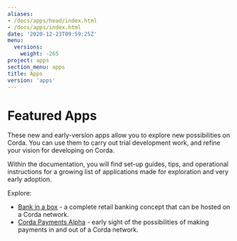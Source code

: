 ```yaml
---
aliases:
- /docs/apps/head/index.html
- /docs/apps/index.html
date: '2020-12-23T09:59:25Z'
menu:
  versions:
    weight: -265
project: apps
section_menu: apps
title: Apps
version: 'apps'
---
```

# Featured Apps

These new and early-version apps allow you to explore new possibilities on Corda. You can use them to carry out trial development work, and refine your vision for developing on Corda.

Within the documentation, you will find set-up guides, tips, and operational instructions for a growing list of applications made for exploration and very early adoption.

Explore:

* [Bank in a box](./bankinabox/getting-started) - a complete retail banking concept that can be hosted on a Corda network.
* [Corda Payments Alpha](./payments/payments-index) - early sight of the possibilities of making payments in and out of a Corda network.
